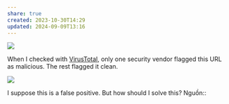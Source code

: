 ```yaml
---
share: true
created: 2023-10-30T14:29
updated: 2024-09-09T13:16
---
```

![](https://global.discourse-cdn.com/cloudflare/original/3X/c/5/c5e82f8d707db7d3560c2de66f73fba15754af98.png)

When I checked with [VirusTotal](https://www.virustotal.com/gui/url/70b25cdf4fafc7d16f402d688c189554d186a80dc223ec0c2aa4ca46c0015779/detection "VirusTotal"), only one security vendor flagged this URL as malicious. The rest flagged it clean.

![](https://global.discourse-cdn.com/cloudflare/optimized/3X/9/0/90e1ad03ac44f96d318514423e602537925162d0_2_690x218.png)

I suppose this is a false positive. But how should I solve this?
Nguồn:: 